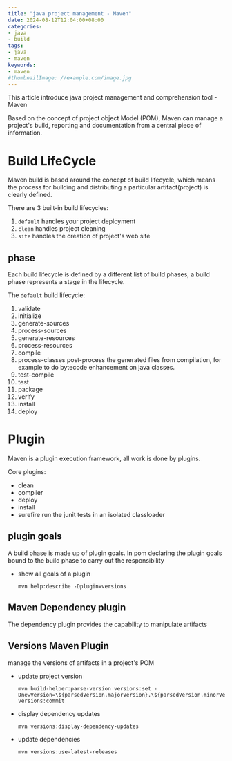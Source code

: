 ```yaml
---
title: "java project management - Maven"
date: 2024-08-12T12:04:00+08:00
categories:
- java
- build
tags:
- java
- maven
keywords:
- maven
#thumbnailImage: //example.com/image.jpg
---
```


This article introduce java project management and comprehension tool - Maven
<!--more-->

Based on the concept of project object Model (POM), Maven can manage a project's build, reporting and documentation from a central piece of information.

# Build LifeCycle

Maven build is based around the concept of build lifecycle, which means the process for building and distributing a particular artifact(project) is clearly defined.

There are 3 built-in build lifecycles:
1. `default` handles your project deployment
2. `clean` handles project cleaning
3. `site` handles the creation of project's web site

## phase
Each build lifecycle is defined by a different list of build phases, a build phase represents a stage in the lifecycle.

The `default` build lifecycle: 
1. validate
2. initialize
3. generate-sources
4. process-sources
5. generate-resources
6. process-resources
7. compile
8. process-classes   post-process the generated files from compilation, for example to do bytecode enhancement on java classes.
9. test-compile
10. test
11. package
12. verify
13. install
14. deploy



# Plugin

Maven is a plugin execution framework, all work is done by plugins.

Core plugins:
* clean
* compiler
* deploy
* install
* surefire     run the junit tests in an isolated classloader


## plugin goals

A build phase is made up of plugin goals.
In pom declaring the plugin goals bound to the build phase to carry out the responsibility

* show all goals of a plugin
    ```
    mvn help:describe -Dplugin=versions
    ```


## Maven Dependency plugin

The dependency plugin provides the capability to manipulate artifacts

## Versions Maven Plugin

manage the versions of artifacts in a project's POM

* update project version
    ```
    mvn build-helper:parse-version versions:set -DnewVersion=\${parsedVersion.majorVersion}.\${parsedVersion.minorVersion}.\${parsedVersion.nextIncrementalVersion} versions:commit
    ```
* display dependency updates
    ```
    mvn versions:display-dependency-updates
    ```

* update dependencies
    ```
    mvn versions:use-latest-releases
    ```